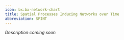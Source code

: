 ```yaml
---
icon: bx:bx-network-chart
title: Spatial Processes Inducing Networks over Time
abbreviation: SPINT
---
```

*Description coming soon*